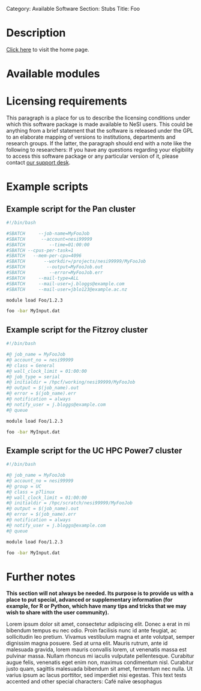 Category: Available Software
Section: Stubs
Title: Foo
<!-- The above lines, specifying the category, section and title, must be
present and always comprising the first three lines of the article. -->

# Description
<!--This is a placeholder for a description. Do not edit.-->

[Click here](http://www.example.com) to visit the home page.

# Available modules
<!--This is a placeholder for an automatically generated table. Do not edit.-->

# Licensing requirements

This paragraph is a place for us to describe the licensing conditions under
which this software package is made available to NeSI users. This could be
anything from a brief statement that the software is released under the GPL to
an elaborate mapping of versions to institutions, departments and research
groups. If the latter, the paragraph should end with a note like the following
to researchers: If you have any questions regarding your eligibility to access
this software package or any particular version of it, please contact [our
support desk](mailto:support@nesi.org.nz).

# Example scripts

## Example script for the Pan cluster

```bash
#!/bin/bash

#SBATCH     --job-name=MyFooJob
#SBATCH      --account=nesi99999
#SBATCH         --time=01:00:00
#SBATCH --cpus-per-task=1
#SBATCH   --mem-per-cpu=4096
#SBATCH       --workdir=/projects/nesi99999/MyFooJob
#SBATCH        --output=MyFooJob.out
#SBATCH         --error=MyFooJob.err
#SBATCH     --mail-type=ALL
#SBATCH     --mail-user=j.bloggs@example.com
#SBATCH     --mail-user=jblo123@example.ac.nz

module load Foo/1.2.3

foo -bar MyInput.dat
```

## Example script for the Fitzroy cluster

```bash
#!/bin/bash

#@ job_name = MyFooJob
#@ account_no = nesi99999
#@ class = General
#@ wall_clock_limit = 01:00:00
#@ job_type = serial
#@ initialdir = /hpcf/working/nesi99999/MyFooJob
#@ output = $(job_name).out
#@ error = $(job_name).err
#@ notification = always
#@ notify_user = j.bloggs@example.com
#@ queue

module load Foo/1.2.3

foo -bar MyInput.dat
```

## Example script for the UC HPC Power7 cluster

```bash
#!/bin/bash

#@ job_name = MyFooJob
#@ account_no = nesi99999
#@ group = UC
#@ class = p7linux
#@ wall_clock_limit = 01:00:00
#@ initialdir = /hpc/scratch/nesi99999/MyFooJob
#@ output = $(job_name).out
#@ error = $(job_name).err
#@ notification = always
#@ notify_user = j.bloggs@example.com
#@ queue

module load Foo/1.2.3

foo -bar MyInput.dat
```

# Further notes

**This section will not always be needed. Its purpose is to provide us with a
place to put special, advanced or supplementary information (for example, for R
or Python, which have many tips and tricks that we may wish to share with the
user community).**

Lorem ipsum dolor sit amet, consectetur adipiscing elit.  Donec a erat in mi
bibendum tempus eu nec odio. Proin facilisis nunc id ante feugiat, ac
sollicitudin leo pretium. Vivamus vestibulum magna et ante volutpat, semper
dignissim magna posuere. Sed at urna elit. Mauris rutrum, ante id malesuada
gravida, lorem mauris convallis lorem, ut venenatis massa est pulvinar massa.
Nullam rhoncus mi iaculis vulputate pellentesque. Curabitur augue felis,
venenatis eget enim non, maximus condimentum nisl. Curabitur justo quam,
sagittis malesuada bibendum sit amet, fermentum nec nulla. Ut varius ipsum ac
lacus porttitor, sed imperdiet nisi egestas. This text tests accented and other
special characters: Café naïve œsophagus
